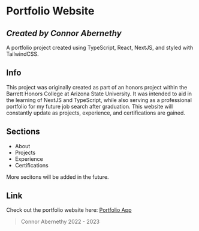 # Portfolio Website
## _Created by Connor Abernethy_

A portfolio project created using TypeScript, React, NextJS, and styled with TailwindCSS.

## Info

This project was originally created as part of an honors project within the Barrett Honors College at Arizona State
University. It was intended to aid in the learning of NextJS and TypeScript, while also serving as a professional
portfolio for my future job search after graduation. This website will constantly update as projects, experience, and certifications are gained.

## Sections

- About
- Projects
- Experience
- Certifications

More secitons will be added in the future.

## Link

Check out the portfolio website here: [Portfolio App](https://connorabernethy-portfolio.vercel.app/)


> Connor Abernethy
> 2022 - 2023
